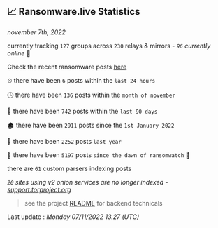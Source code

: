 
## 📈 Ransomware.live Statistics
_november 7th, 2022_

currently tracking `127` groups across `230` relays & mirrors - _`96` currently online_ 📡

Check the recent ransomware posts [here](https://www.ransomware.live/#/recentposts)


⏲ there have been `6` posts within the `last 24 hours`

🕓 there have been `136` posts within the `month of november`

📅 there have been `742` posts within the `last 90 days`

🏚 there have been `2911` posts since the `1st January 2022`

🚀 there have been `2252` posts `last year`

🦕 there have been `5197` posts `since the dawn of ransomwatch` 🐣

there are `61` custom parsers indexing posts

_`20` sites using v2 onion services are no longer indexed - [support.torproject.org](https://support.torproject.org/onionservices/v2-deprecation/)_

> see the project [README](https://github.com/jmousqueton/ransomwatch#readme) for backend technicals



Last update : _Monday 07/11/2022 13.27 (UTC)_

